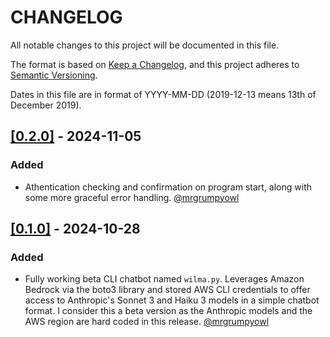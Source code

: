 # CHANGELOG

All notable changes to this project will be documented in this file.

The format is based on [Keep a Changelog](https://keepachangelog.com/en/1.0.0/),
and this project adheres to [Semantic Versioning](https://semver.org/spec/v2.0.0.html).

Dates in this file are in format of YYYY-MM-DD (2019-12-13 means 13th of December 2019).

## [[0.2.0]](https://github.com/mrgrumpyowl/wilma/releases/tag/0.2.0) - 2024-11-05

### Added
* Athentication checking and confirmation on program start, along with some more graceful error handling. [@mrgrumpyowl](https://github.com/mrgrumpyowl)

## [[0.1.0]](https://github.com/mrgrumpyowl/wilma/releases/tag/0.1.0) - 2024-10-28

### Added
* Fully working beta CLI chatbot named `wilma.py`. Leverages Amazon Bedrock via the boto3 library and stored AWS CLI credentials to offer access to Anthropic's Sonnet 3 and Haiku 3 models in a simple chatbot format. I consider this a beta version as the Anthropic models and the AWS region are hard coded in this release. [@mrgrumpyowl](https://github.com/mrgrumpyowl)
